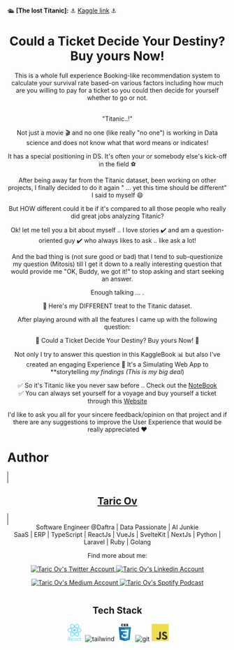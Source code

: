 🛳 **[The lost Titanic]:** ⚓️ [Kaggle link](https://www.kaggle.com/code/taricov/could-a-ticket-decide-your-destiny-buy-yours-now) ⚓️

<h1 align="center">Could a Ticket Decide Your Destiny? Buy yours Now!</h1>
<div align="center">
This is a whole full experience Booking-like recommendation system to calculate your survival rate based-on various factors including how much are you willing to pay for a ticket so you could then decide for yourself whether to go or not.
</div>

<br/>

<div align="center">

"Titanic..!"

Not just a movie 🎬 and no one (like really "no one") is working in Data science and does not know what that word means or indicates!

It has a special positioning in DS. It's often your or somebody else's kick-off in the field ⚽️

After being away far from the Titanic dataset, been working on other projects, I finally decided to do it again " … yet this time should be different" I said to myself 😄

But HOW different could it be if it's compared to all those people who really did great jobs analyzing Titanic?

Ok! let me tell you a bit about myself .. I love stories ✔️ and am a question-oriented guy ✔️ who always likes to ask .. like ask a lot!

And the bad thing is (not sure good or bad) that I tend to sub-questionize my question (Mitosis) till I get it down to a really interesting question that would provide me "OK, Buddy, we got it!" to stop asking and start seeking an answer.

Enough talking … .

🔹 Here's my DIFFERENT treat to the Titanic dataset.

After playing around with all the features I came up with the following question:

🔶 Could a Ticket Decide Your Destiny? Buy yours Now! 🔶

Not only I try to answer this question in this KaggleBook 📊 but also I've created an engaging Experience 💪 It's a Simulating Web App to **storytelling *my findings (This is my big deal*)

✅ So it's Titanic like you never saw before .. Check out the [NoteBook](https://www.kaggle.com/code/taricov/could-a-ticket-decide-your-destiny-buy-yours-now?cellIds=4&kernelSessionId=92959887) <br/>
✅ You can always set yourself for a voyage and buy yourself a ticket through this [Website](https://titanic-eta.vercel.app/)

I'd like to ask you all for your sincere feedback/opinion on that project and if there are any suggestions to improve the User Experience that would be really appreciated ❤️
</div>


# Author

<a href="https://twitter.com/taricov" style="font-size:15px;padding: 4px 2px;background: gray">
  <h2 align="center" >Taric Ov</h2>
</a>

<div align="center">
Software Engineer @Daftra | Data Passionate | AI Junkie <br/>SaaS | ERP | TypeScript | ReactJs | VueJs | SvelteKit | NextJs | Python | Laravel | Ruby | Golang
</p>

Find more about me:

<div align="center">

  <a href="https://twitter.com/taric_ov">
    <img src="https://img.shields.io/twitter/follow/taric_ov?style=social" alt="Taric Ov's Twitter Account" />
  </a>

  <a href="https://linkedin.com/in/taricov">
    <img src="https://img.shields.io/badge/Taric%20Ov-0077B5?style=flat&logo=linkedin&logoColor=fff" alt="Taric Ov's Linkedin Account"/>
  </a>
  
  <a href="https://taric-ov.medium.com/">
    <img src="https://img.shields.io/badge/Taric%20Ov-fff?style=flat&logo=medium&logoColor=000" alt="Taric Ov's Medium Account" />
  </a>
  
  <p align="center" style="display:inline-block">
     <a href="https://podcasters.spotify.com/pod/show/thesamuraination">
    <img src="https://img.shields.io/badge/Taric%20Ov-1DB954?style=flat&logo=spotify&logoColor=white" alt="Taric Ov's Spotify Podcast" />
  </a>
  </p>
  
</div>




## Tech Stack
   
   
<img src="https://raw.githubusercontent.com/devicons/devicon/master/icons/react/react-original-wordmark.svg" alt="react" width="40" height="40"/> 
   
<img src="https://www.vectorlogo.zone/logos/tailwindcss/tailwindcss-icon.svg" alt="tailwind" width="40" height="40"/>

 <img src="https://raw.githubusercontent.com/devicons/devicon/master/icons/css3/css3-original-wordmark.svg" alt="css3" width="40" height="40"/>
   
<img src="https://www.vectorlogo.zone/logos/git-scm/git-scm-icon.svg" alt="git" width="40" height="40"/> 
   
<img src="https://raw.githubusercontent.com/devicons/devicon/master/icons/javascript/javascript-original.svg" alt="javascript" width="40" height="40"/>
   
   

</div>


